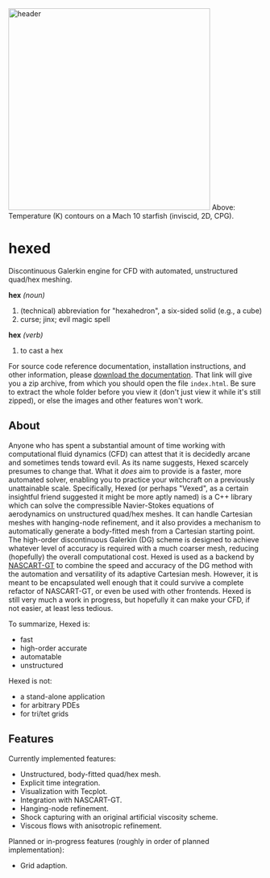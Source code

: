 <img src="../assets/header.png" alt="header" height="400"/>
Above: Temperature (K) contours on a Mach 10 starfish (inviscid, 2D, CPG).

# hexed
Discontinuous Galerkin engine for CFD with automated, unstructured quad/hex meshing.

**hex** *(noun)*
1. (technical) abbreviation for "hexahedron", a six-sided solid (e.g., a cube)
2. curse; jinx; evil magic spell

**hex** *(verb)*
1. to cast a hex

For source code reference documentation, installation instructions, and other information,
please [download the documentation](https://github.gatech.edu/ARTLab/hexed/archive/refs/heads/documentation.zip).
That link will give you a zip archive, from which you should open the file `index.html`.
Be sure to extract the whole folder before you view it (don't just view it while it's still zipped),
or else the images and other features won't work.

## About
Anyone who has spent a substantial amount of time working with computational fluid dynamics (CFD)
can attest that it is decidedly arcane and sometimes tends toward evil.
As its name suggests, Hexed scarcely presumes to change that.
What it *does* aim to provide is a faster, more automated solver, enabling you to practice your witchcraft on a previously unattainable scale.
Specifically, Hexed (or perhaps "Vexed", as a certain insightful friend suggested it might be more aptly named)
is a C++ library which can solve the compressible Navier-Stokes equations of aerodynamics on unstructured quad/hex meshes.
It can handle Cartesian meshes with hanging-node refinement, and it also provides a mechanism to automatically generate a body-fitted mesh
from a Cartesian starting point.
The high-order discontinuous Galerkin (DG) scheme is designed to achieve whatever level of accuracy is required with a much coarser mesh,
reducing (hopefully) the overall computational cost.
Hexed is used as a backend by [NASCART-GT](https://github.gatech.edu/ARTLab/NASCART-GT)
to combine the speed and accuracy of the DG method with the automation and versatility of its
adaptive Cartesian mesh.
However, it is meant to be encapsulated well enough that it could survive a complete refactor of NASCART-GT,
or even be used with other frontends.
Hexed is still very much a work in progress, but hopefully it can make your CFD, if not easier, at least less tedious.

To summarize, Hexed is:
* fast
* high-order accurate
* automatable
* unstructured

Hexed is not:
* a stand-alone application
* for arbitrary PDEs
* for tri/tet grids

## Features
Currently implemented features:
* Unstructured, body-fitted quad/hex mesh.
* Explicit time integration.
* Visualization with Tecplot.
* Integration with NASCART-GT.
* Hanging-node refinement.
* Shock capturing with an original artificial viscosity scheme.
* Viscous flows with anisotropic refinement.

Planned or in-progress features (roughly in order of planned implementation):
* Grid adaption.
